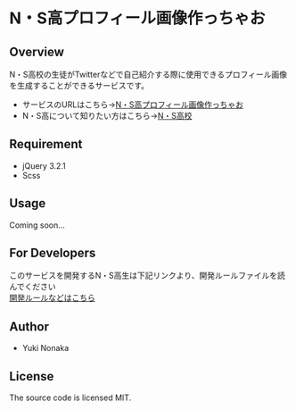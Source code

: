 # N・S高プロフィール画像作っちゃお

## Overview
N・S高校の生徒がTwitterなどで自己紹介する際に使用できるプロフィール画像を生成することができるサービスです。<br>
- サービスのURLはこちら→[N・S高プロフィール画像作っちゃお](https://nsprofile-generator.netlify.app)
- N・S高について知りたい方はこちら→[N・S高校](https://nnn.ed.jp/)

## Requirement
- jQuery 3.2.1
- Scss

## Usage
Coming soon...

## For Developers
このサービスを開発するN・S高生は下記リンクより、開発ルールファイルを読んでください<br>
[開発ルールなどはこちら](./rules)

## Author
- Yuki Nonaka

## License
The source code is licensed MIT.